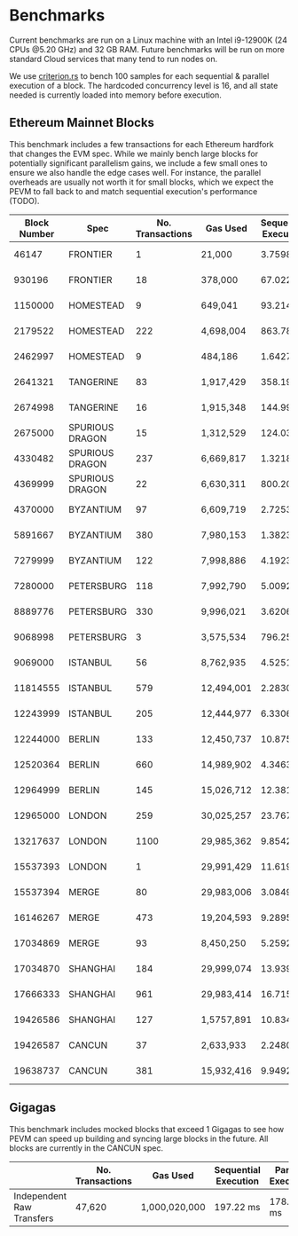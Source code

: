 # Benchmarks

Current benchmarks are run on a Linux machine with an Intel i9-12900K (24 CPUs @5.20 GHz) and 32 GB RAM. Future benchmarks will be run on more standard Cloud services that many tend to run nodes on.

We use [criterion.rs](https://github.com/bheisler/criterion.rs) to bench 100 samples for each sequential & parallel execution of a block. The hardcoded concurrency level is 16, and all state needed is currently loaded into memory before execution.

## Ethereum Mainnet Blocks

This benchmark includes a few transactions for each Ethereum hardfork that changes the EVM spec. While we mainly bench large blocks for potentially significant parallelism gains, we include a few small ones to ensure we also handle the edge cases well. For instance, the parallel overheads are usually not worth it for small blocks, which we expect the PEVM to fall back to and match sequential execution's performance (TODO).

| Block Number | Spec            | No. Transactions | Gas Used   | Sequential Execution | Parallel Execution | P / S    |
| ------------ | --------------- | ---------------- | ---------- | -------------------- | ------------------ | -------- |
| 46147        | FRONTIER        | 1                | 21,000     | 3.7598 µs            | 5.5737 µs          | 1.48     |
| 930196       | FRONTIER        | 18               | 378,000    | 67.022 µs            | 150.29 µs          | 2.24     |
| 1150000      | HOMESTEAD       | 9                | 649,041    | 93.214 µs            | 169.09 µs          | 1.81     |
| 2179522      | HOMESTEAD       | 222              | 4,698,004  | 863.78 µs            | 2.0324 ms          | 2.35     |
| 2462997      | HOMESTEAD       | 9                | 484,186    | 1.6427 ms            | 2.0442 ms          | 1.24     |
| 2641321      | TANGERINE       | 83               | 1,917,429  | 358.19 µs            | 816.29 µs          | 2.28     |
| 2674998      | TANGERINE       | 16               | 1,915,348  | 144.99 µs            | 176.30 µs          | 1.22     |
| 2675000      | SPURIOUS DRAGON | 15               | 1,312,529  | 124.03 µs            | 186.98 µs          | 1.51     |
| 4330482      | SPURIOUS DRAGON | 237              | 6,669,817  | 1.3218 ms            | 1.1835 ms          | **0.9**  |
| 4369999      | SPURIOUS DRAGON | 22               | 6,630,311  | 800.20 µs            | 557.36 µs          | **0.7**  |
| 4370000      | BYZANTIUM       | 97               | 6,609,719  | 2.7253 ms            | 5.7607 ms          | 2.11     |
| 5891667      | BYZANTIUM       | 380              | 7,980,153  | 1.3823 ms            | 2.9788 ms          | 2.15     |
| 7279999      | BYZANTIUM       | 122              | 7,998,886  | 4.1923 ms            | 1.8938 ms          | **0.45** |
| 7280000      | PETERSBURG      | 118              | 7,992,790  | 5.0092 ms            | 3.5871 ms          | **0.72** |
| 8889776      | PETERSBURG      | 330              | 9,996,021  | 3.6206 ms            | 2.8940 ms          | **0.8**  |
| 9068998      | PETERSBURG      | 3                | 3,575,534  | 796.25 µs            | 1.2319 ms          | 1.55     |
| 9069000      | ISTANBUL        | 56               | 8,762,935  | 4.5251 ms            | 5.1884 ms          | 1.15     |
| 11814555     | ISTANBUL        | 579              | 12,494,001 | 2.2830 ms            | 4.6345 ms          | 2.03     |
| 12243999     | ISTANBUL        | 205              | 12,444,977 | 6.3306 ms            | 6.0656 ms          | **0.96** |
| 12244000     | BERLIN          | 133              | 12,450,737 | 10.875 ms            | 13.751 ms          | 1.26     |
| 12520364     | BERLIN          | 660              | 14,989,902 | 4.3463 ms            | 7.6926 ms          | 1.77     |
| 12964999     | BERLIN          | 145              | 15,026,712 | 12.381 ms            | 15.906 ms          | 1.28     |
| 12965000     | LONDON          | 259              | 30,025,257 | 23.767 ms            | 14.455 ms          | **0.61** |
| 13217637     | LONDON          | 1100             | 29,985,362 | 9.8542 ms            | 10.588 ms          | 1.07     |
| 15537393     | LONDON          | 1                | 29,991,429 | 11.619 µs            | 25.857 µs          | 2.23     |
| 15537394     | MERGE           | 80               | 29,983,006 | 3.0849 ms            | 4.5416 ms          | 1.47     |
| 16146267     | MERGE           | 473              | 19,204,593 | 9.2895 ms            | 5.5947 ms          | **0.6**  |
| 17034869     | MERGE           | 93               | 8,450,250  | 5.2592 ms            | 4.7373 ms          | **0.9**  |
| 17034870     | SHANGHAI        | 184              | 29,999,074 | 13.939 ms            | 16.881 ms          | 1.21     |
| 17666333     | SHANGHAI        | 961              | 29,983,414 | 16.715 ms            | 11.840 ms          | **0.71** |
| 19426586     | SHANGHAI        | 127              | 1,5757,891 | 10.834 ms            | 15.542 ms          | 1.43     |
| 19426587     | CANCUN          | 37               | 2,633,933  | 2.2480 ms            | 2.3544 ms          | 1.05     |
| 19638737     | CANCUN          | 381              | 15,932,416 | 9.9492 ms            | 12.324 ms          | 1.24     |

## Gigagas

This benchmark includes mocked blocks that exceed 1 Gigagas to see how PEVM can speed up building and syncing large blocks in the future. All blocks are currently in the CANCUN spec.

|                           | No. Transactions | Gas Used      | Sequential Execution | Parallel Execution | P / S   |
| ------------------------- | ---------------- | ------------- | -------------------- | ------------------ | ------- |
| Independent Raw Transfers | 47,620           | 1,000,020,000 | 197.22 ms            | 178.64 ms          | **91%** |

